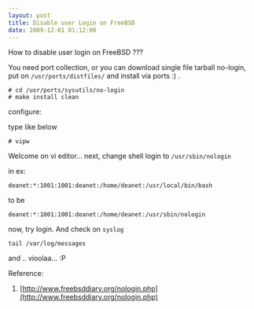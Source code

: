 ```yaml
--- 
layout: post
title: Disable user Login on FreeBSD
date: 2009-12-01 01:12:00
---
```

How to disable user login on FreeBSD ???

You need port collection, or you can download single file tarball no-login, put on `/usr/ports/distfiles/` and install via ports :) .

	# cd /usr/ports/sysutils/no-login
	# make install clean

configure:

type like below

	# vipw

Welcome on vi editor...
next, change shell login to `/usr/sbin/nologin`

in ex:

	deanet:*:1001:1001:deanet:/home/deanet:/usr/local/bin/bash

to be

	deanet:*:1001:1001:deanet:/home/deanet:/usr/sbin/nologin


now, try login. And check on `syslog`


	tail /var/log/messages


and .. vioolaa... :P

Reference:

1. [http://www.freebsddiary.org/nologin.php](http://www.freebsddiary.org/nologin.php)
